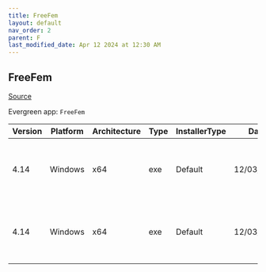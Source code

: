 ```yaml
---
title: FreeFem
layout: default
nav_order: 2
parent: F
last_modified_date: Apr 12 2024 at 12:30 AM
---
```


## FreeFem

[Source](https://freefem.org/)

Evergreen app: `FreeFem`

| Version | Platform | Architecture | Type | InstallerType | Date       | Size      | URI                                                                                                                                                                                                                    |
| ------- | -------- | ------------ | ---- | ------------- | ---------- | --------- | ---------------------------------------------------------------------------------------------------------------------------------------------------------------------------------------------------------------------- |
| 4.14    | Windows  | x64          | exe  | Default       | 12/03/2023 | 167023843 | [https://github.com/FreeFem/FreeFem-sources/releases/download/v4.14/FreeFem%2B%2B-4.14-dev-win64.exe](https://github.com/FreeFem/FreeFem-sources/releases/download/v4.14/FreeFem%2B%2B-4.14-dev-win64.exe)             |
| 4.14    | Windows  | x64          | exe  | Default       | 12/03/2023 | 258622911 | [https://github.com/FreeFem/FreeFem-sources/releases/download/v4.14/FreeFem%2B%2B-4.14-win64-x86-26jan.exe](https://github.com/FreeFem/FreeFem-sources/releases/download/v4.14/FreeFem%2B%2B-4.14-win64-x86-26jan.exe) |
